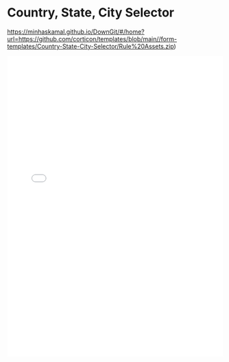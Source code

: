 # Country, State, City Selector

https://minhaskamal.github.io/DownGit/#/home?url=https://github.com/corticon/templates/blob/main//form-templates/Country-State-City-Selector/Rule%20Assets.zip)

<iframe width="100%" height="700" src="//jsfiddle.net/salmelinovitz/ugz9mr64/2/embedded/result/" allowfullscreen="allowfullscreen" allowpaymentrequest frameborder="0"></iframe>